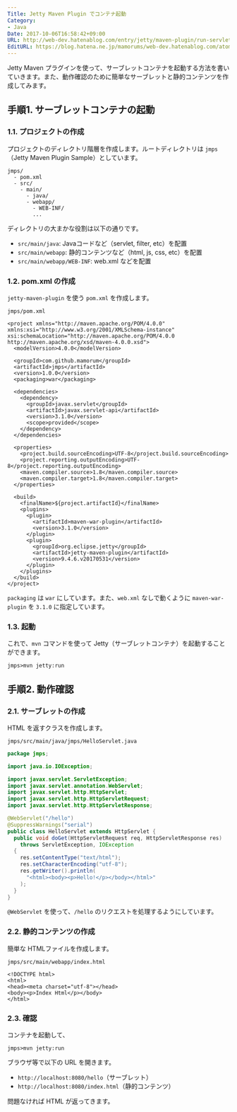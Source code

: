 ```yaml
---
Title: Jetty Maven Plugin でコンテナ起動
Category:
- Java
Date: 2017-10-06T16:58:42+09:00
URL: http://web-dev.hatenablog.com/entry/jetty/maven-plugin/run-servlet-container
EditURL: https://blog.hatena.ne.jp/mamorums/web-dev.hatenablog.com/atom/entry/8599973812305432121
---
```


Jetty Maven プラグインを使って、サーブレットコンテナを起動する方法を書いていきます。また、動作確認のために簡単なサーブレットと静的コンテンツを作成してみます。


## 手順1. サーブレットコンテナの起動
### 1.1. プロジェクトの作成
プロジェクトのディレクトリ階層を作成します。ルートディレクトリは `jmps`（Jetty Maven Plugin Sample）としています。

```
jmps/
  - pom.xml
  - src/
    - main/
      - java/
      - webapp/
        - WEB-INF/
        ...
```

ディレクトリの大まかな役割は以下の通りです。

- `src/main/java`: Javaコードなど（servlet, filter, etc）を配置
- `src/main/webapp`: 静的コンテンツなど（html, js, css, etc）を配置
- `src/main/webapp/WEB-INF`: web.xml などを配置


### 1.2. pom.xml の作成
`jetty-maven-plugin` を使う `pom.xml` を作成します。

`jmps/pom.xml`

```
<project xmlns="http://maven.apache.org/POM/4.0.0" xmlns:xsi="http://www.w3.org/2001/XMLSchema-instance" xsi:schemaLocation="http://maven.apache.org/POM/4.0.0 http://maven.apache.org/xsd/maven-4.0.0.xsd">
  <modelVersion>4.0.0</modelVersion>

  <groupId>com.github.mamorum</groupId>
  <artifactId>jmps</artifactId>
  <version>1.0.0</version>
  <packaging>war</packaging>

  <dependencies>
    <dependency>
      <groupId>javax.servlet</groupId>
      <artifactId>javax.servlet-api</artifactId>
      <version>3.1.0</version>
      <scope>provided</scope>
    </dependency>
  </dependencies>

  <properties>
    <project.build.sourceEncoding>UTF-8</project.build.sourceEncoding>
    <project.reporting.outputEncoding>UTF-8</project.reporting.outputEncoding>
    <maven.compiler.source>1.8</maven.compiler.source>
    <maven.compiler.target>1.8</maven.compiler.target>
  </properties>

  <build>
    <finalName>${project.artifactId}</finalName>
    <plugins>
      <plugin>
        <artifactId>maven-war-plugin</artifactId>
        <version>3.1.0</version>
      </plugin>
      <plugin>
        <groupId>org.eclipse.jetty</groupId>
        <artifactId>jetty-maven-plugin</artifactId>
        <version>9.4.6.v20170531</version>
      </plugin>
    </plugins>
  </build>
</project>
```

`packaging` は `war` にしています。また、`web.xml` なしで動くように `maven-war-plugin` を `3.1.0` に指定しています。


### 1.3. 起動
これで、`mvn` コマンドを使って Jetty（サーブレットコンテナ）を起動することができます。

```
jmps>mvn jetty:run
```


## 手順2. 動作確認
### 2.1. サーブレットの作成
HTML を返すクラスを作成します。

`jmps/src/main/java/jmps/HelloServlet.java`

```java
package jmps;

import java.io.IOException;

import javax.servlet.ServletException;
import javax.servlet.annotation.WebServlet;
import javax.servlet.http.HttpServlet;
import javax.servlet.http.HttpServletRequest;
import javax.servlet.http.HttpServletResponse;

@WebServlet("/hello")
@SuppressWarnings("serial")
public class HelloServlet extends HttpServlet {
  public void doGet(HttpServletRequest req, HttpServletResponse res)
    throws ServletException, IOException
  {
    res.setContentType("text/html");
    res.setCharacterEncoding("utf-8");
    res.getWriter().println(
      "<html><body><p>Hello!</p></body></html>"
    );
  }
}
```

`@WebServlet` を使って、`/hello` のリクエストを処理するようにしています。


### 2.2. 静的コンテンツの作成
簡単な HTMLファイルを作成します。

`jmps/src/main/webapp/index.html`

```
<!DOCTYPE html>
<html>
<head><meta charset="utf-8"></head>
<body><p>Index Html</p></body>
</html>
```


### 2.3. 確認
コンテナを起動して、

```
jmps>mvn jetty:run
```

ブラウザ等で以下の URL を開きます。

- `http://localhost:8080/hello`（サーブレット）
- `http://localhost:8080/index.html`（静的コンテンツ）

問題なければ HTML が返ってきます。
